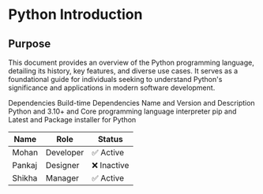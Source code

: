 # **Python Introduction**
## Purpose
This document provides an overview of the Python programming language, detailing its history, key features, and diverse use cases. It serves as a foundational guide for individuals seeking to understand Python's significance and applications in modern software development.​

Dependencies
Build-time Dependencies
Name	and Version	and Description
Python	and 3.10+	and Core programming language interpreter
pip	and Latest	and Package installer for Python

| Name      | Role        | Status     |
|-----------|-------------|------------|
| Mohan     | Developer   | ✅ Active  |
| Pankaj    | Designer    | ❌ Inactive|
| Shikha    | Manager     | ✅ Active  |



